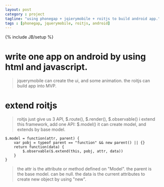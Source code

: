 ```yaml
---
layout: post
category : project
tagline: "using phonegap + jqierymobile + roitjs to build android app."
tags : [phonegap, jquerymobile, roitjs, android]
---
```

{% include JB/setup %}

# write one app on android by using html and javascript.
> jquerymobile can create the ui, and some animation.
> the roitjs can build app into MVP.

# extend roitjs
> roitjs just give us 3 API, $.route(), $.render(), $.observable()
> i extend this framework, add one API: $.model()
> it can create model, and extends by base model.

	$.model = function(attr, parent) {
		var pobj = typeof parent == "function" && new parent() || {}
		return function(data) {
			$.observable($.extend(this, pobj, attr, data))
		}
	}

> the attr is the attribute or method defined on "Model".
> the parent is the base model. can be null.
> the data is the current attributes to create new object by using "new". 
